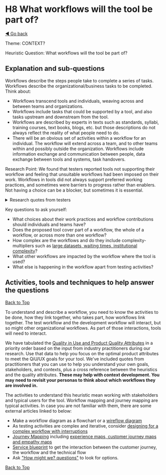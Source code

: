 <a name="TopofPage"></a>
# H8 What workflows will the tool be part of?
[◄ Go back](README.md)

Theme: CONTEXT?

Heuristic Question: What workflows will the tool be part of?

## Explanation and sub-questions

Workflows describe the steps people take to complete a series of tasks. Workflows describe the organizational/business tasks to be completed.
Think about: 
- Workflows transcend tools and individuals, weaving across and between teams and organizations. 
- Workflows include tasks that could be supported by a tool, and also tasks upstream and downstream from the tool.
- Workflows are described by experts in texts such as standards, syllabi, training courses, text books, blogs, etc. but those descriptions do not always reflect the reality of what people need to do.
- There will be an obvious set of activities within a workflow for an individual. The workflow will extend across a team, and to other teams within and possibly outside the organization. Workflows include information exchange and communication between people, data exchange between tools and systems, task handovers.

Research Point: We found that testers reported tools not supporting their workflow and feeling that unsuitable workflows had been imposed on their work. Workflows in tools did not always support preferred working practices, and sometimes were barriers to progress rather than enablers. Not having a choice can be a blocker, but sometimes it is essential.  

<details close>
<summary>Research quotes from testers</summary>


*"Some workflows are imposed as we don’t want the users to use their initiative and ‘improve’ the workflow but miss an important step (to someone else) they were unaware was important.  Other workflows do not follow preferred working practices due to technical/cost constraints. Workflow modelling is REALLY important in tool design and the workflows need to be modelled so that the tool designers are clear on what is optional and what is not, so that they can make compromises when implementing the workflow (e.g. based on tool costs, workflow time constraints, etc.)."* 

*``supports your workflow vs forcing you to change. People > process/tools''*

*``most test case management systems impose a workflow that forces testers to waste time creating fake artifacts for exploratory testing;[tool named] is a sinkhole for time & effort''*

*``Tooling that enforces strict linearity and workflows, where I require more freedom are limiting''*

*``Too many of the testing tools, particularly "test management" or "test case management" tools that I've seen try to dictate the whole workflow for using them. For example, you might have to create your test cases in advance, assign them, group them, etc., which makes it very difficult if you want a more dynamic approach.''*

*``we don't have a "this is how we always do it" mentality, we take each feature and decide how it makes the most sense to test it based on our context (complexity of the feature, experience and availability of team members, tools available, schedule, risk, etc.) We also don't tend to bucket our testing into things like "API testing", "UI testing", etc. because we've found that we get more value out of mixing approaches that have traditionally been over-segregated.''*


</details>



Key questions to ask yourself:
- What choices about their work practices and workflow contributions should individuals and teams have?
- Does the proposed tool cover part of a workflow, the whole of a workflow, or across more than one workflow?
- How complex are the workflows and do they include complexity-multipliers such as [large datasets, waiting times, institutional complexity](https://www.nngroup.com/articles/complex-application-design-framework/)?
- What other workflows are impacted by the workflow where the tool is used?
- What else is happening in the workflow apart from testing activities?

## Activities, tools and techniques to help answer the questions

 [Back to Top](#TopofPage)

To understand and describe a workflow, you need to know the activities to be done, how they link together, who takes part, how workflows link together.
The test workflow and the development workflow will interact, but so might other organizational workflows. As part of those interactions, tools will need to interact.


We have tabulated the [Quality in Use and Product Quality Attributes](Qualityattributesv2.md) in a priority order based on the input from industry practitioners during our research. Use that data to help you focus on the optimal product attributes to meet the QiU/UX goals for your tool. We've included quotes from practitioners that you can use to help you understand your own goals, stakeholders, and contexts, plus a cross reference between the heuristics and the quality attributes. **These may help with context development. You may need to revisit your personas to think about which workflows they are involved in.**


The activities to understand this heuristic mean working with stakeholders and typical users for the tool. Workflow mapping and journey mapping are typical activities. In case you are not familiar with them, there are some external articles linked to below:
- Make a workflow diagram as a flowchart or a [wireflow diagram](https://www.nngroup.com/articles/wireflows/)
- As testing activities are complex and iterative, consider [designing for a complex workflow with interruptions](https://www.nngroup.com/articles/designing-for-waits-and-interruptions/)
- [Journey Mapping](https://www.nngroup.com/articles/journey-mapping-101/) including [experience maps, customer journey maps and empathy maps](https://www.nngroup.com/articles/ux-mapping-cheat-sheet/)
- [Service blueprint](https://www.nngroup.com/articles/service-blueprints-definition/) to get the interaction between the customer journey, the workflow and the technical flow
- Ask ["How might we? questions"](https://www.nngroup.com/articles/how-might-we-questions/) to look for options.


 [Back to Top](#TopofPage)
